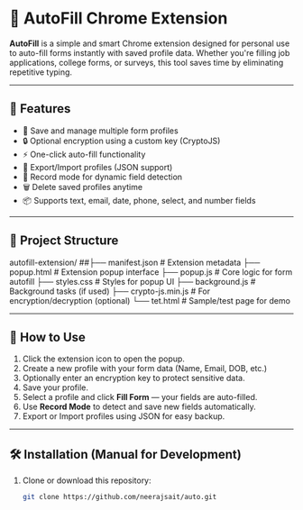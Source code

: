 # 🧠 AutoFill Chrome Extension

**AutoFill** is a simple and smart Chrome extension designed for personal use to auto-fill forms instantly with saved profile data. Whether you're filling job applications, college forms, or surveys, this tool saves time by eliminating repetitive typing.

---

## 🌟 Features

- 🔹 Save and manage multiple form profiles
- 🔒 Optional encryption using a custom key (CryptoJS)
- ⚡ One-click auto-fill functionality
- 🔄 Export/Import profiles (JSON support)
- 🧠 Record mode for dynamic field detection
- 🗑️ Delete saved profiles anytime
- 📦 Supports text, email, date, phone, select, and number fields

---

## 📁 Project Structure

autofill-extension/
##├── manifest.json         # Extension metadata
├── popup.html            # Extension popup interface
├── popup.js              # Core logic for form autofill
├── styles.css            # Styles for popup UI
├── background.js         # Background tasks (if used)
├── crypto-js.min.js      # For encryption/decryption (optional)
└── tet.html              # Sample/test page for demo





---

## 🧪 How to Use

1. Click the extension icon to open the popup.
2. Create a new profile with your form data (Name, Email, DOB, etc.)
3. Optionally enter an encryption key to protect sensitive data.
4. Save your profile.
5. Select a profile and click **Fill Form** — your fields are auto-filled.
6. Use **Record Mode** to detect and save new fields automatically.
7. Export or Import profiles using JSON for easy backup.

---

## 🛠️ Installation (Manual for Development)

1. Clone or download this repository:
   ```bash
   git clone https://github.com/neerajsait/auto.git
